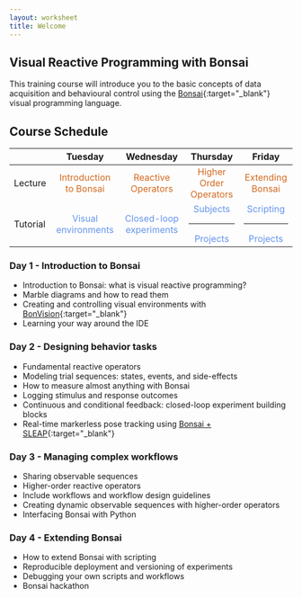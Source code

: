 ```yaml
---
layout: worksheet
title: Welcome
---
```


## Visual Reactive Programming with Bonsai

This training course will introduce you to the basic concepts of data acquisition and behavioural control using the [Bonsai](http://bonsai-rx.org/){:target="_blank"} visual programming language.

## Course Schedule

<table class="markdown-body">
    <thead>
        <tr>
            <th></th>
            <th align="center">Tuesday</th>
            <th align="center">Wednesday</th>
            <th align="center">Thursday</th>
            <th align="center">Friday</th>
        </tr>
    </thead>
    <tbody>
        <tr>
            <td>Lecture</td>
            <td style="color:chocolate" align="center">Introduction to Bonsai</td>
            <td style="color:chocolate" align="center">Reactive Operators</td>
            <td style="color:chocolate" align="center">Higher Order Operators</td>
            <td style="color:chocolate" align="center">Extending Bonsai</td>
        </tr>
        <tr>
            <td>Tutorial</td>
            <td style="color:cornflowerblue" align="center">Visual environments</td>
            <td style="color:cornflowerblue" align="center">Closed-loop experiments</td>
            <td style="color:cornflowerblue" align="center">Subjects <hr> Projects</td>
            <td style="color:cornflowerblue" align="center">Scripting <hr> Projects</td>
        </tr>
    </tbody>
</table>

### Day 1 - Introduction to Bonsai
- Introduction to Bonsai: what is visual reactive programming?
- Marble diagrams and how to read them
- Creating and controlling visual environments with [BonVision](https://bonvision.github.io/){:target="_blank"}
- Learning your way around the IDE

### Day 2 - Designing behavior tasks
- Fundamental reactive operators
- Modeling trial sequences: states, events, and side-effects
- How to measure almost anything with Bonsai
- Logging stimulus and response outcomes
- Continuous and conditional feedback: closed-loop experiment building blocks
- Real-time markerless pose tracking using [Bonsai + SLEAP](https://github.com/bonsai-rx/sleap){:target="_blank"}

### Day 3 - Managing complex workflows
- Sharing observable sequences
- Higher-order reactive operators
- Include workflows and workflow design guidelines
- Creating dynamic observable sequences with higher-order operators
- Interfacing Bonsai with Python

### Day 4 - Extending Bonsai
- How to extend Bonsai with scripting
- Reproducible deployment and versioning of experiments
- Debugging your own scripts and workflows
- Bonsai hackathon